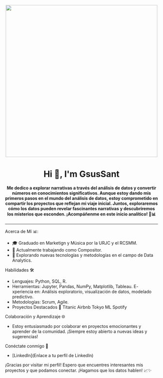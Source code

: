 
<div id ="header" align="center">
    <img src="https://media.giphy.com/media/v1.Y2lkPTc5MGI3NjExa2RnbzVxdGFxaW03c282bWR1dWpjZTVodnNzZzh0a3Q0NzBpZGN3YSZlcD12MV9pbnRlcm5hbF9naWZfYnlfaWQmY3Q9Zw/LaVp0AyqR5bGsC5Cbm/giphy.gif" width="500" />
    <h1 align="center"> Hi 👋, I'm GsusSant</h1>
    <h4 align="center"> Me dedico a explorar narrativas a través del análisis de datos y convertir números en conocimientos significativos. Aunque estoy dando mis primeros pasos en el mundo del análisis de datos, estoy comprometido en compartir los proyectos que reflejan mi viaje inicial. Juntos, exploraremos cómo los datos pueden revelar fascinantes narrativas y descubriremos los misterios que esconden. ¡Acompáñenme en este inicio analítico! 🚀📊
    </h4>


</div>

---
Acerca de Mí 📊:

- 🎓 Graduado en Marketign y Música por la URJC y el RCSMM.
- 💼 Actualmente trabajando como Compositor.
- 🚀 Explorando nuevas tecnologías y metodologías en el campo de Data Analytics.

Habilidades 🛠️
- Lenguajes: Python, SQL, R.
- Herramientas: Jupyter, Pandas, NumPy, Matplotlib, Tableau.
E- xperiencia en: Análisis exploratorio, visualización de datos, modelado predictivo.
- Metodologías: Scrum, Agile.
- Proyectos Destacados 🚀
        Titanic
        Airbnb Tokyo
        ML Spotify

Colaboración y Aprendizaje 🌐
- Estoy entusiasmado por colaborar en proyectos emocionantes y aprender de la comunidad. ¡Siempre estoy abierto a nuevas ideas y sugerencias!

Conéctate conmigo 🤝
- [LinkedIn](Enlace a tu perfil de LinkedIn)


¡Gracias por visitar mi perfil! Espero que encuentres interesantes mis proyectos y que podamos conectar. ¡Hagamos que los datos hablen! 📈✨

<!--
**GsusSant/GsusSant** is a ✨ _special_ ✨ repository because its `README.md` (this file) appears on your GitHub profile.

Here are some ideas to get you started:

- 🔭 I’m currently working on ...
- 🌱 I’m currently learning ...
- 👯 I’m looking to collaborate on ...
- 🤔 I’m looking for help with ...
- 💬 Ask me about ...
- 📫 How to reach me: ...
- 😄 Pronouns: ...
- ⚡ Fun fact: ...
-->
